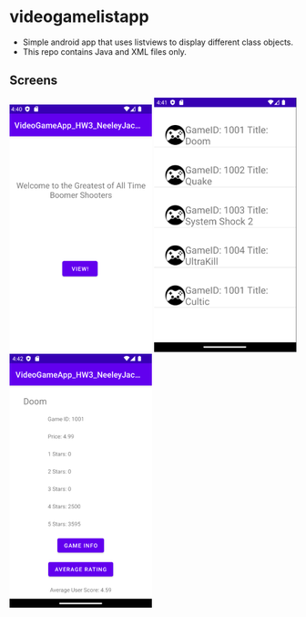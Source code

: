 # videogamelistapp
- Simple android app that uses listviews to display different class objects.
- This repo contains Java and XML files only.

## Screens
![Main Activity](main.png) ![Model-View-Contorller](MVC.png) ![Game Info Activity w/game info buttons and average score button](gameinfo.png)